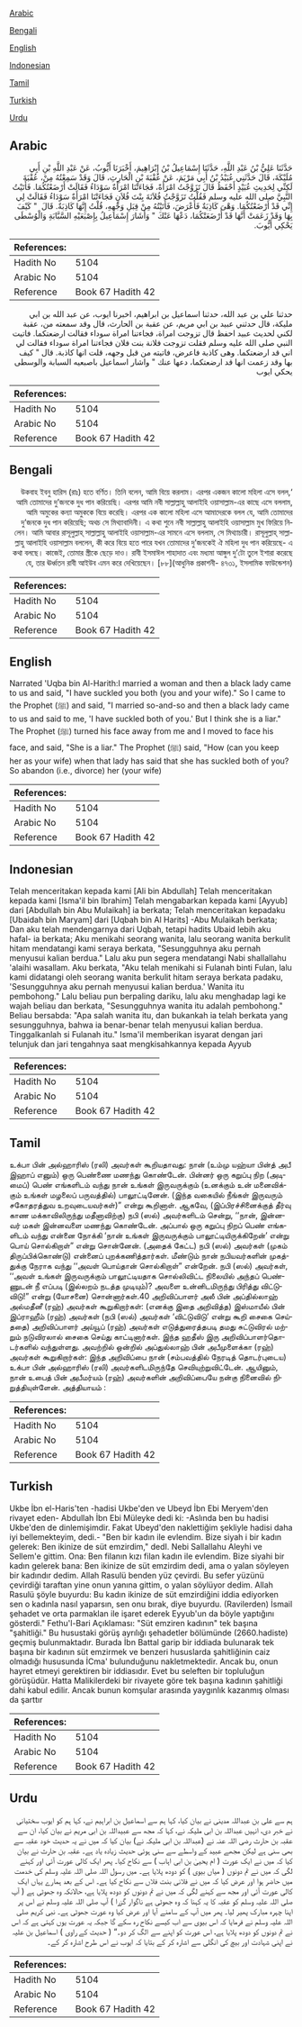 [Arabic](#arabic)

[Bengali](#bengali)

[English](#english)

[Indonesian](#indonesian)

[Tamil](#tamil)

[Turkish](#turkish)

[Urdu](#urdu)

## Arabic


<div dir="rtl" lang="ar" style={{fontSize:'larger',backgroundColor:'#f8f9fa',padding:20}}>
حَدَّثَنَا عَلِيُّ بْنُ عَبْدِ اللَّهِ، حَدَّثَنَا إِسْمَاعِيلُ بْنُ إِبْرَاهِيمَ، أَخْبَرَنَا أَيُّوبُ، عَنْ عَبْدِ اللَّهِ بْنِ أَبِي مُلَيْكَةَ، قَالَ حَدَّثَنِي عُبَيْدُ بْنُ أَبِي مَرْيَمَ، عَنْ عُقْبَةَ بْنِ الْحَارِثِ، قَالَ وَقَدْ سَمِعْتُهُ مِنْ، عُقْبَةَ لَكِنِّي لِحَدِيثِ عُبَيْدٍ أَحْفَظُ قَالَ تَزَوَّجْتُ امْرَأَةً، فَجَاءَتْنَا امْرَأَةٌ سَوْدَاءُ فَقَالَتْ أَرْضَعْتُكُمَا‏.‏ فَأَتَيْتُ النَّبِيَّ صلى الله عليه وسلم فَقُلْتُ تَزَوَّجْتُ فُلاَنَةَ بِنْتَ فُلاَنٍ فَجَاءَتْنَا امْرَأَةٌ سَوْدَاءُ فَقَالَتْ لِي إِنِّي قَدْ أَرْضَعْتُكُمَا‏.‏ وَهْىَ كَاذِبَةٌ فَأَعْرَضَ، فَأَتَيْتُهُ مِنْ قِبَلِ وَجْهِهِ، قُلْتُ إِنَّهَا كَاذِبَةٌ‏.‏ قَالَ ‏ "‏ كَيْفَ بِهَا وَقَدْ زَعَمَتْ أَنَّهَا قَدْ أَرْضَعَتْكُمَا، دَعْهَا عَنْكَ ‏"‏ وَأَشَارَ إِسْمَاعِيلُ بِإِصْبَعَيْهِ السَّبَّابَةِ وَالْوُسْطَى يَحْكِي أَيُّوبَ‏.‏
</div>
<div style={{backgroundColor:'#f8f9fa',padding:20, marginBottom: 10}}><table> <thead> <tr> <th>References:</th> <th></th> </tr> </thead> <tbody><tr><td>Hadith No</td><td>5104</td></tr><tr><td>Arabic No</td><td>5104</td></tr><tr><td>Reference</td><td>Book 67 Hadith 42</td></tr></tbody></table></div>


<div dir="rtl" lang="ar" style={{fontSize:'larger',backgroundColor:'#f8f9fa',padding:20}}>
حدثنا علي بن عبد الله، حدثنا اسماعيل بن ابراهيم، اخبرنا ايوب، عن عبد الله بن ابي مليكة، قال حدثني عبيد بن ابي مريم، عن عقبة بن الحارث، قال وقد سمعته من، عقبة لكني لحديث عبيد احفظ قال تزوجت امراة، فجاءتنا امراة سوداء فقالت ارضعتكما. فاتيت النبي صلى الله عليه وسلم فقلت تزوجت فلانة بنت فلان فجاءتنا امراة سوداء فقالت لي اني قد ارضعتكما. وهى كاذبة فاعرض، فاتيته من قبل وجهه، قلت انها كاذبة. قال " كيف بها وقد زعمت انها قد ارضعتكما، دعها عنك " واشار اسماعيل باصبعيه السبابة والوسطى يحكي ايوب
</div>
<div style={{backgroundColor:'#f8f9fa',padding:20, marginBottom: 10}}><table> <thead> <tr> <th>References:</th> <th></th> </tr> </thead> <tbody><tr><td>Hadith No</td><td>5104</td></tr><tr><td>Arabic No</td><td>5104</td></tr><tr><td>Reference</td><td>Book 67 Hadith 42</td></tr></tbody></table></div>

## Bengali


<div dir="rtl" lang="bn" style={{fontSize:'larger',backgroundColor:'#f8f9fa',padding:20}}>
‘উকবাহ ইবনু হারিস (রাঃ) হতে বর্ণিত। তিনি বলেন, আমি বিয়ে করলাম। এরপর একজন কালো মহিলা এসে বলল, আমি তোমাদের দু’জনকে দুধ পান করিয়েছি। এরপর আমি নবী সাল্লাল্লাহু আলাইহি ওয়াসাল্লাম-এর কাছে এসে বললাম, আমি অমুকের কন্যা অমুককে বিয়ে করেছি। এরপর এক কালো মহিলা এসে আমাদেরকে বলল যে, আমি তোমাদের দু’জনকে দুধ পান করিয়েছি; অথচ সে মিথ্যাবাদিনী। এ কথা শুনে নবী সাল্লাল্লাহু আলাইহি ওয়াসাল্লাম মুখ ফিরিয়ে নিলেন। আমি আবার রাসূলুল্লাহ্ সাল্লাল্লাহু আলাইহি ওয়াসাল্লাম-এর সামনে এসে বললাম, সে মিথ্যাচারী। রাসূলুল্লাহ্ সাল্লাল্লাহু আলাইহি ওয়াসাল্লাম বললেন, কী করে বিয়ে হতে পারে যখন তোমাদের দু’জনকেই ঐ মহিলা দুধ পান করিয়েছে- এ কথা বলছে। কাজেই, তোমার স্ত্রীকে ছেড়ে দাও। রাবী ইসমাঈল শাহাদাত এবং মধ্যমা আঙ্গুল দু’টো তুলে ইশারা করেছে যে, তার ঊর্ধ্বতন রাবী আইউব এমন করে দেখিয়েছেন। [৮৮](আধুনিক প্রকাশনী- ৪৭৩১, ইসলামিক ফাউন্ডেশন)
</div>
<div style={{backgroundColor:'#f8f9fa',padding:20, marginBottom: 10}}><table> <thead> <tr> <th>References:</th> <th></th> </tr> </thead> <tbody><tr><td>Hadith No</td><td>5104</td></tr><tr><td>Arabic No</td><td>5104</td></tr><tr><td>Reference</td><td>Book 67 Hadith 42</td></tr></tbody></table></div>

## English


<div dir="ltr" lang="en" style={{fontSize:'larger',backgroundColor:'#f8f9fa',padding:20}}>
Narrated 'Uqba bin Al-Harith:I married a woman and then a black lady came to us and said, "I have suckled you both (you and your wife)." So I came to the Prophet (ﷺ) and said, "I married so-and-so and then a black lady came to us and said to me, 'I have suckled both of you.' But I think she is a liar." The Prophet (ﷺ) turned his face away from me and I moved to face his face, and said, "She is a liar." The Prophet (ﷺ) said, "How (can you keep her as your wife) when that lady has said that she has suckled both of you? So abandon (i.e., divorce) her (your wife)
</div>
<div style={{backgroundColor:'#f8f9fa',padding:20, marginBottom: 10}}><table> <thead> <tr> <th>References:</th> <th></th> </tr> </thead> <tbody><tr><td>Hadith No</td><td>5104</td></tr><tr><td>Arabic No</td><td>5104</td></tr><tr><td>Reference</td><td>Book 67 Hadith 42</td></tr></tbody></table></div>

## Indonesian


<div dir="ltr" lang="id" style={{fontSize:'larger',backgroundColor:'#f8f9fa',padding:20}}>
Telah menceritakan kepada kami [Ali bin Abdullah] Telah menceritakan kepada kami [Isma'il bin Ibrahim] Telah mengabarkan kepada kami [Ayyub] dari [Abdullah bin Abu Mulaikah] ia berkata; Telah menceritakan kepadaku [Ubaidah bin Maryam] dari [Uqbah bin Al Harits] -Abu Mulaikah berkata; Dan aku telah mendengarnya dari Uqbah, tetapi hadits Ubaid lebih aku hafal- ia berkata; Aku menikahi seorang wanita, lalu seorang wanita berkulit hitam mendatangi kami seraya berkata, "Sesungguhnya aku pernah menyusui kalian berdua." Lalu aku pun segera mendatangi Nabi shallallahu 'alaihi wasallam. Aku berkata, "Aku telah menikahi si Fulanah binti Fulan, lalu kami didatangi oleh seorang wanita berkulit hitam seraya berkata padaku, 'Sesungguhnya aku pernah menyusui kalian berdua.' Wanita itu pembohong." Lalu beliau pun berpaling dariku, lalu aku menghadap lagi ke wajah beliau dan berkata, "Sesungguhnya wanita itu adalah pembohong." Beliau bersabda: "Apa salah wanita itu, dan bukankah ia telah berkata yang sesungguhnya, bahwa ia benar-benar telah menyusui kalian berdua. Tinggalkanlah si Fulanah itu." Isma'iI memberikan isyarat dengan jari telunjuk dan jari tengahnya saat mengkisahkannya kepada Ayyub
</div>
<div style={{backgroundColor:'#f8f9fa',padding:20, marginBottom: 10}}><table> <thead> <tr> <th>References:</th> <th></th> </tr> </thead> <tbody><tr><td>Hadith No</td><td>5104</td></tr><tr><td>Arabic No</td><td>5104</td></tr><tr><td>Reference</td><td>Book 67 Hadith 42</td></tr></tbody></table></div>

## Tamil


<div dir="ltr" lang="ta" style={{fontSize:'larger',backgroundColor:'#f8f9fa',padding:20}}>
உக்பா பின் அல்ஹாரிஸ் (ரலி) அவர்கள் கூறியதாவது: நான் (உம்மு யஹ்யா பின்த் அபீ இஹாப் எனும்) ஒரு பெண்ணை மணந்து கொண்டேன். பின்னர் ஒரு கறுப்பு நிற (அடிமைப்) பெண் எங்களிடம் வந்து நான் உங்கள் இருவருக்கும் (உனக்கும் உன் மனைவிக்கும் உங்கள் மழலைப் பருவத்தில்) பாலூட்டினேன். (இந்த வகையில் நீங்கள் இருவரும் சகோதரத்துவ உறவுடையவர்கள்)” என்று கூறினாள். ஆகவே, (இப்பிரச்சினைக்குத் தீர்வு காண மக்காவிலிருந்து மதீனாவிற்கு) நபி (ஸல்) அவர்களிடம் சென்று, ‘‘நான், இன்னவர் மகள் இன்னவளை மணந்து கொண்டேன். அப்பால் ஒரு கறுப்பு நிறப் பெண் எங்களிடம் வந்து என்னை நோக்கி ‘நான் உங்கள் இருவருக்கும் பாலூட்டியிருக்கிறேன்’ என்று பொய் சொல்கிறாள்” என்று சொன்னேன். (அதைக் கேட்ட) நபி (ஸல்) அவர்கள் (முகம் திருப்பிக்கொண்டு) என்னைப் புறக்கணித்தார்கள். மீண்டும் நான் நபியவர்களின் முகத்துக்கு நேராக வந்து ‘‘அவள் பொய்தான் சொல்கிறாள்” என்றேன். நபி (ஸல்) அவர்கள், ‘‘அவள் உங்கள் இருவருக்கும் பாலூட்டியதாக சொல்லிவிட்ட நிலையில் அந்தப் பெண்ணுடன் நீ எப்படி (இல்லறம் நடத்த முடியும்)? அவளை உன்னிடமிருந்து பிரித்து விட்டுவிடு!” என்று (யோசனை) சொன்னார்கள்.40 அறிவிப்பாளர் அலீ பின் அப்தில்லாஹ் அல்மதீனீ (ரஹ்) அவர்கள் கூறுகிறார்கள்: (எனக்கு இதை அறிவித்த) இஸ்மாயீல் பின் இப்ராஹீம் (ரஹ்) அவர்கள் (நபி (ஸல்) அவர்கள் ‘விட்டுவிடு’ என்று கூறி சைகை செய்ததை) அறிவிப்பாளர் அய்யூப் (ரஹ்) அவர்கள் எடுத்துரைத்தபடி தமது சுட்டுவிரல் மற்றும் நடுவிரலால் சைகை செய்து காட்டினார்கள். இந்த ஹதீஸ் இரு அறிவிப்பாளர்தொடர்களில் வந்துள்ளது. அவற்றில் ஒன்றில் அப்துல்லாஹ் பின் அபீமுளைக்கா (ரஹ்) அவர்கள் கூறுகிறார்கள்: இந்த அறிவிப்பை நான் (சம்பவத்தில் நேரடித் தொடர்புடைய) உக்பா பின் அல்ஹாரிஸ் (ரலி) அவர்களிடமிருந்தே செவியுற்றுவிட்டேன். ஆயினும், நான் உபைத் பின் அபீமர்யம் (ரஹ்) அவர்களின் அறிவிப்பையே நன்கு நினைவில் நிறுத்தியுள்ளேன். அத்தியாயம் :
</div>
<div style={{backgroundColor:'#f8f9fa',padding:20, marginBottom: 10}}><table> <thead> <tr> <th>References:</th> <th></th> </tr> </thead> <tbody><tr><td>Hadith No</td><td>5104</td></tr><tr><td>Arabic No</td><td>5104</td></tr><tr><td>Reference</td><td>Book 67 Hadith 42</td></tr></tbody></table></div>

## Turkish


<div dir="ltr" lang="tr" style={{fontSize:'larger',backgroundColor:'#f8f9fa',padding:20}}>
Ukbe İbn el-Haris'ten -hadisi Ukbe'den ve Ubeyd İbn Ebi Meryem'den rivayet eden- Abdullah İbn Ebi Müleyke dedi ki: -Aslında ben bu hadisi Ukbe'den de dinlemişimdir. Fakat Ubeyd'den naklettiğim şekliyle hadisi daha iyi bellemekteyim, dedi.- "Ben bir kadın ile evlendim. Bize siyah i bir kadın gelerek: Ben ikinize de süt emzirdim," dedI. Nebi Sallallahu Aleyhi ve Sellem'e gittim. Ona: Ben filanın kızı filan kadın ile evlendim. Bize siyahi bir kadın gelerek bana: Ben ikinize de süt emzirdim dedi, ama o yalan söyleyen bir kadındır dedim. Allah Rasulü benden yüz çevirdi. Bu sefer yüzünü çevirdiği taraftan yine onun yanına gittim, o yalan söylüyor dedim. Allah Rasulü şöyle buyurdu: Bu kadın ikinize de süt emzirdiğini iddia ediyorken sen o kadınla nasıl yaparsın, sen onu bırak, diye buyurdu. (Ravilerden) İsmail şehadet ve orta parmaklan ile işaret ederek Eyyub'un da böyle yaptığını gösterdi." Fethu'l-Bari Açıklaması: "Süt emziren kadının" tek başına "şahitliği." Bu husustaki görüş ayrılığı şehadetler bölümünde (2660.hadiste) geçmiş bulunmaktadır. Burada İbn Battal garip bir iddiada bulunarak tek başına bir kadının süt emzirmek ve benzeri hususlarda şahitliğinin caiz olmadığı hususunda İCma' bulunduğunu nakletmektedir. Ancak bu, onun hayret etmeyi gerektiren bir iddiasıdır. Evet bu seleften bir topluluğun görüşüdür. Hatta Malikilerdeki bir rivayete göre tek başına kadının şahitliği dahi kabul edilir. Ancak bunun komşular arasında yaygınlık kazanmış olması da şarttır
</div>
<div style={{backgroundColor:'#f8f9fa',padding:20, marginBottom: 10}}><table> <thead> <tr> <th>References:</th> <th></th> </tr> </thead> <tbody><tr><td>Hadith No</td><td>5104</td></tr><tr><td>Arabic No</td><td>5104</td></tr><tr><td>Reference</td><td>Book 67 Hadith 42</td></tr></tbody></table></div>

## Urdu


<div dir="rtl" lang="ur" style={{fontSize:'larger',backgroundColor:'#f8f9fa',padding:20}}>
ہم سے علی بن عبداللہ مدینی نے بیان کیا، کہا ہم سے اسماعیل بن ابراہیم نے، کہا ہم کو ایوب سختیانی نے خبر دی، انہیں عبداللہ بن ابی ملیکہ نے، کہا کہ مجھ سے عبیداللہ بن ابی مریم نے بیان کیا، ان سے عقبہ بن حارث رضی اللہ عنہ نے (عبداللہ بن ابی ملیکہ نے) بیان کیا کہ میں نے یہ حدیث خود عقبہ سے بھی سنی ہے لیکن مجھے عبید کے واسطے سے سنی ہوئی حدیث زیادہ یاد ہے۔ عقبہ بن حارث نے بیان کیا کہ میں نے ایک عورت ( ام یحییٰ بن ابی اہاب ) سے نکاح کیا۔ پھر ایک کالی عورت آئی اور کہنے لگی کہ میں نے تم دونوں ( میاں بیوی ) کو دودھ پلایا ہے۔ میں رسول اللہ صلی اللہ علیہ وسلم کی خدمت میں حاضر ہوا اور عرض کیا کہ میں نے فلانی بنت فلاں سے نکاح کیا ہے۔ اس کے بعد ہمارے یہاں ایک کالی عورت آئی اور مجھ سے کہنے لگی کہ میں نے تم دونوں کو دودھ پلایا ہے، حالانکہ وہ جھوٹی ہے ( آپ صلی اللہ علیہ وسلم کو عقبہ کا یہ کہنا کہ وہ جھوٹی ہے ناگوار گزرا ) آپ صلی اللہ علیہ وسلم نے اس پر اپنا چہرہ مبارک پھیر لیا۔ پھر میں آپ کے سامنے آیا اور عرض کیا وہ عورت جھوٹی ہے۔ نبی کریم صلی اللہ علیہ وسلم نے فرمایا کہ اس بیوی سے اب کیسے نکاح رہ سکے گا جبکہ یہ عورت یوں کہتی ہے کہ اس نے تم دونوں کو دودھ پلایا ہے، اس عورت کو اپنے سے الگ کر دو۔“ ( حدیث کے راوی ) اسماعیل بن علیہ نے اپنی شہادت اور بیچ کی انگلی سے اشارہ کر کے بتایا کہ ایوب نے اس طرح اشارہ کر کے۔
</div>
<div style={{backgroundColor:'#f8f9fa',padding:20, marginBottom: 10}}><table> <thead> <tr> <th>References:</th> <th></th> </tr> </thead> <tbody><tr><td>Hadith No</td><td>5104</td></tr><tr><td>Arabic No</td><td>5104</td></tr><tr><td>Reference</td><td>Book 67 Hadith 42</td></tr></tbody></table></div>